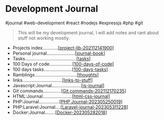 # Development Journal

#journal #web-development #react #nodejs #expressjs #php #git

> This will be my development journal, I will add notes 
and rant about stuff not working mostly.


- Projects index............[[project-lib-202112141900]]
- Personal journal......................[[journal-book]]  
- Tasks........................................[[tasks]]  
- 100 Days of code..................[[100-days-of-code]]  
- 100 days tasks......................[[100-days-tasks]]  
- Ramblings.................................[[thoughts]]  
- links...............................[[links-to-stuff]]  
- Javascript:Journal.......................[[js-journal]]
- Git commands..............[[Git commands-202112170235]] 
- HTML:Journal.......................[[html-css-journal]]
- PHP:Journal................[[PHP Journal-202305250019]]
- PHP:Laravel:Journal....[[Laravel-journal-202305311228]]
- Docker:Journal........[[Docker-202305282018]]


[//begin]: # "Autogenerated link references for markdown compatibility"
[project-lib-202112141900]: projects/project-lib-202112141900 "project-lib 202112141901"
[journal-book]: ../journal/journal-book "Journal Book"
[tasks]: tasks "Tasks"
[100-days-of-code]: 100-days-of-code "100 Days of Code"
[100-days-tasks]: 100-days-tasks "100 days of code Tasks"
[thoughts]: thoughts "Thoughts and ramblings "
[links-to-stuff]: links-to-stuff "links-to-stuff"
[js-journal]: javascript/js-journal "js-journal"
[Git commands-202112170235]: <reference/Git commands-202112170235> "Git commands"
[html-css-journal]: HTML&CSS/html-css-journal "HTML And CSS Journal"
[PHP Journal-202305250019]: <php/PHP Journal-202305250019> "PHP Journal"
[Laravel-journal-202305311228]: Laravel/Laravel-journal-202305311228 "Laravel-journal"
[Docker-202305282018]: reference/Docker-202305282018 "Docker"
[//end]: # "Autogenerated link references"